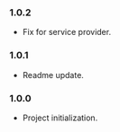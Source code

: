 ### 1.0.2
* Fix for service provider.

### 1.0.1
* Readme update.

### 1.0.0
* Project initialization.
